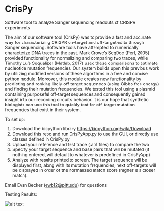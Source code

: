 # CrisPy
Software tool to analyze Sanger sequencing readouts of CRISPR experiments

The aim of our software tool (CrisPy) was to provide a fast and accurate way for characterizing CRISPR on-target and off-target edits through Sanger sequencing. Software tools have attempted to numerically characterize DNA traces in the past. Mark Crowe’s SeqDoc (Perl, 2005) provided functionality for normalizing and comparing two traces, while Timothy Lu’s Sequalizer (Matlab, 2017) used these comparisons to estimate nucleotide mutation frequencies. Our system builds upon this previous work by utilizing modified versions of these algorithms in a free and concise python module. Moreover, this module creates new functionality by predicting and ranking likely off-target sequences (using Gibbs free energy) and finding their mutation frequencies. We tested this tool using a plasmid containing purposeful off-target sequences and consequently gained insight into our recording circuit’s behavior. It is our hope that synthetic biologists can use this tool to quickly test for off-target mutation frequencies that exist in their system.



To set up:
1. Download the biopython library https://biopython.org/wiki/Download
2. Download this repo and run CrisPyApp.py to use the GUI, or directly use classes defined in CrisPy.py
3. Upload your reference and test trace (.ab1 files) to compare the two
4. Specify your target sequence and base pairs that will be mutated (if nothing entered, will default to whatever is predefined in CrisPyApp) 
5. Analyze with results printed to screen. The target sequence will be displayed first, along with its mutation frequencies; next off-targets will be displayed in order of the normalized match score (higher is a closer match).




Email Evan Becker (ewb12@pitt.edu) for questions



Testing Results:

![alt text](https://raw.githubusercontent.com/MiscM/CrisPy/master/CrisPy.png)

